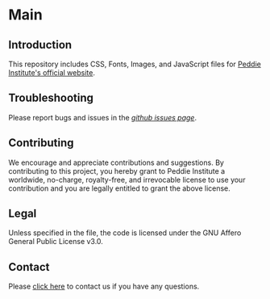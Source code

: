 # Main

## Introduction
This repository includes CSS, Fonts, Images, and JavaScript files for [Peddie Institute's official website](https://peddie.institute/).

## Troubleshooting
Please report bugs and issues in the _[github issues page](https://github.com/PDEDU/Supplements/issues)_.

## Contributing
We encourage and appreciate contributions and suggestions. By contributing to this project, you hereby grant to Peddie Institute a worldwide, no-charge, royalty-free, and irrevocable license to use your contribution and you are legally entitled to grant the above license.

## Legal
Unless specified in the file, the code is licensed under the GNU Affero General Public License v3.0.

## Contact
Please [click here](https://peddie.institute/contact/) to contact us if you have any questions.
